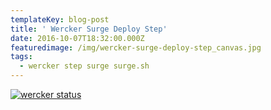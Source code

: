```yaml
---
templateKey: blog-post
title: ' Wercker Surge Deploy Step'
date: 2016-10-07T18:32:00.000Z
featuredimage: /img/wercker-surge-deploy-step_canvas.jpg
tags:
  - wercker step surge surge.sh
---
```

[![wercker status](https://app.wercker.com/status/53608930d55146d82ac67f64a6b82e74/m "wercker status")](https://app.wercker.com/project/bykey/53608930d55146d82ac67f64a6b82e74)​
